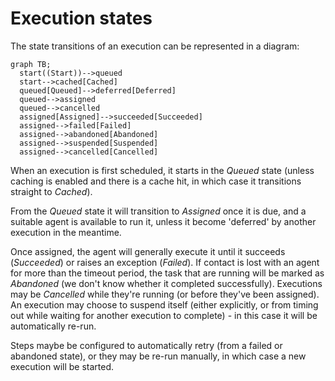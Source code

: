# Execution states

The state transitions of an execution can be represented in a diagram: 

```mermaid
graph TB;
  start((Start))-->queued
  start-->cached[Cached]
  queued[Queued]-->deferred[Deferred]
  queued-->assigned
  queued-->cancelled
  assigned[Assigned]-->succeeded[Succeeded]
  assigned-->failed[Failed]
  assigned-->abandoned[Abandoned]
  assigned-->suspended[Suspended]
  assigned-->cancelled[Cancelled]
```

When an execution is first scheduled, it starts in the _Queued_ state (unless caching is enabled and there is a cache hit, in which case it transitions straight to _Cached_).

From the _Queued_ state it will transition to _Assigned_ once it is due, and a suitable agent is available to run it, unless it become 'deferred' by another execution in the meantime.

Once assigned, the agent will generally execute it until it succeeds (_Succeeded_) or raises an exception (_Failed_). If contact is lost with an agent for more than the timeout period, the task that are running will be marked as _Abandoned_ (we don't know whether it completed successfully). Executions may be _Cancelled_ while they're running (or before they've been assigned). An execution may choose to suspend itself (either explicitly, or from timing out while waiting for another execution to complete) - in this case it will be automatically re-run.

Steps maybe be configured to automatically retry (from a failed or abandoned state), or they may be re-run manually, in which case a new execution will be started.
